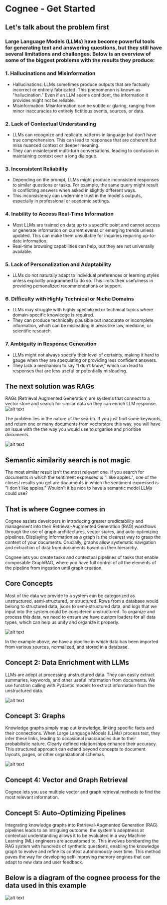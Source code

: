 # Cognee - Get Started

## Let's talk about the problem first

### Large Language Models (LLMs) have become powerful tools for generating text and answering questions, but they still have several limitations and challenges. Below is an overview of some of the biggest problems with the results they produce:

### 1. Hallucinations and Misinformation
- Hallucinations: LLMs sometimes produce outputs that are factually incorrect or entirely fabricated. This phenomenon is known as "hallucination." Even if an LLM seems confident, the information it provides might not be reliable.
- Misinformation: Misinformation can be subtle or glaring, ranging from minor inaccuracies to entirely fictitious events, sources, or data.

### 2. Lack of Contextual Understanding
- LLMs can recognize and replicate patterns in language but don’t have true comprehension. This can lead to responses that are coherent but miss nuanced context or deeper meaning.
- They can misinterpret multi-turn conversations, leading to confusion in maintaining context over a long dialogue.

### 3. Inconsistent Reliability
- Depending on the prompt, LLMs might produce inconsistent responses to similar questions or tasks. For example, the same query might result in conflicting answers when asked in slightly different ways.
- This inconsistency can undermine trust in the model's outputs, especially in professional or academic settings.

### 4. Inability to Access Real-Time Information
- Most LLMs are trained on data up to a specific point and cannot access or generate information on current events or emerging trends unless updated. This can make them unsuitable for inquiries requiring up-to-date information.
- Real-time browsing capabilities can help, but they are not universally available.

### 5. Lack of Personalization and Adaptability
- LLMs do not naturally adapt to individual preferences or learning styles unless explicitly programmed to do so. This limits their usefulness in providing personalized recommendations or support.

### 6. Difficulty with Highly Technical or Niche Domains
- LLMs may struggle with highly specialized or technical topics where domain-specific knowledge is required.
- They can produce technically plausible but inaccurate or incomplete information, which can be misleading in areas like law, medicine, or scientific research.

### 7. Ambiguity in Response Generation
- LLMs might not always specify their level of certainty, making it hard to gauge when they are speculating or providing less confident answers.
- They lack a mechanism to say “I don’t know,” which can lead to responses that are less useful or potentially misleading.

## The next solution was RAGs

RAGs (Retrieval Augmented Generation) are systems that connect to a vector store and search for similar data so they can enrich LLM response.
![alt text](image.png)


The problem lies in the nature of the search. If you just find some keywords, and return one or many documents from vectorstore this way, you will have an issue with the the way you would use to organise and prioritise documents.


![alt text](image-1.png)


## Semantic similarity search is not magic
The most similar result isn't the most relevant one.
If you search for documents in which the sentiment expressed is "I like apples.", one of the closest results you get are documents in which the sentiment expressed is "I don't like apples."
Wouldn't it be nice to have a semantic model LLMs could use?

## That is where Cognee comes in
Cognee assists developers in introducing greater predictability and management into their Retrieval-Augmented Generation (RAG) workflows through the use of graph architectures, vector stores, and auto-optimizing pipelines. Displaying information as a graph is the clearest way to grasp the content of your documents. Crucially, graphs allow systematic navigation and extraction of data from documents based on their hierarchy.

Cognee lets you create tasks and contextual pipelines of tasks that enable composable GraphRAG, where you have full control of all the elements of the pipeline from ingestion until graph creation.


## Core Concepts
Most of the data we provide to a system can be categorized as unstructured, semi-structured, or structured. Rows from a database would belong to structured data, jsons to semi-structured data, and logs that we input into the system could be considered unstructured. To organize and process this data, we need to ensure we have custom loaders for all data types, which can help us unify and organize it properly.

![alt text](image-2.png)


In the example above, we have a pipeline in which data has been imported from various sources, normalized, and stored in a database.

## Concept 2: Data Enrichment with LLMs
LLMs are adept at processing unstructured data. They can easily extract summaries, keywords, and other useful information from documents. We use function calling with Pydantic models to extract information from the unstructured data.

![alt text](image-3.png)


## Concept 3: Graphs
Knowledge graphs simply map out knowledge, linking specific facts and their connections. When Large Language Models (LLMs) process text, they infer these links, leading to occasional inaccuracies due to their probabilistic nature. Clearly defined relationships enhance their accuracy. This structured approach can extend beyond concepts to document layouts, pages, or other organizational schemas.

![alt text](image-4.png)

## Concept 4: Vector and Graph Retrieval
Cognee lets you use multiple vector and graph retrieval methods to find the most relevant information.

## Concept 5: Auto-Optimizing Pipelines
Integrating knowledge graphs into Retrieval-Augmented Generation (RAG) pipelines leads to an intriguing outcome: the system's adeptness at contextual understanding allows it to be evaluated in a way Machine Learning (ML) engineers are accustomed to. This involves bombarding the RAG system with hundreds of synthetic questions, enabling the knowledge graph to evolve and refine its context autonomously over time. This method paves the way for developing self-improving memory engines that can adapt to new data and user feedback.


## Below is a diagram of the cognee process for the data used in this example

![alt text](image-5.png)